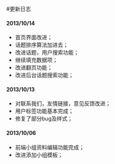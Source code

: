 #更新日志

#### 2013/10/14
* 首页界面改进；
* 话题排序算法加进去；
* 改进话题，用户搜索功能；
* 继续填充数据项；
* 改进翻页功能；
* 改进后台话题搜索功能；


#### 2013/10/13
* 对联系我们，友情链接，意见反馈改进；
* 用户标签功能基本完成；
* 修复了部分bug及样式；

#### 2013/10/06
* 前端小组资料编辑功能完成；
* 改进添加小组模板；

